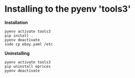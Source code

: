 # Installing to the pyenv 'tools3'

**Installation**

```
pyenv activate tools3
pip install .
pyenv deactivate
sudo cp ebay.yaml /etc
```

**Uninstalling**

```
pyenv activate tools3
pip uninstall eprices
pyenv deactivate
```
